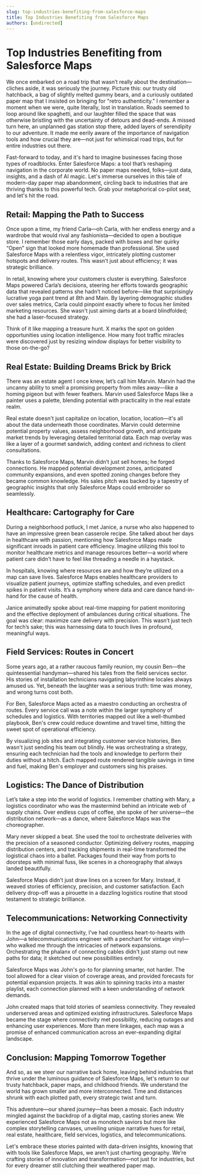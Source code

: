 ```yaml
---
slug: top-industries-benefiting-from-salesforce-maps
title: Top Industries Benefiting from Salesforce Maps
authors: [undirected]
---
```



# Top Industries Benefiting from Salesforce Maps

We once embarked on a road trip that wasn’t really about the destination—cliches aside, it was seriously the journey. Picture this: our trusty old hatchback, a bag of slightly melted gummy bears, and a curiously outdated paper map that I insisted on bringing for "retro authenticity." I remember a moment when we were, quite literally, lost in translation. Roads seemed to loop around like spaghetti, and our laughter filled the space that was otherwise bristling with the uncertainty of detours and dead-ends. A missed turn here, an unplanned gas station stop there, added layers of serendipity to our adventure. It made me eerily aware of the importance of navigation tools and how crucial they are—not just for whimsical road trips, but for entire industries out there.

Fast-forward to today, and it's hard to imagine businesses facing those types of roadblocks. Enter Salesforce Maps: a tool that’s reshaping navigation in the corporate world. No paper maps needed, folks—just data, insights, and a dash of AI magic. Let's immerse ourselves in this tale of modern-day paper map abandonment, circling back to industries that are thriving thanks to this powerful tech. Grab your metaphorical co-pilot seat, and let's hit the road.

## Retail: Mapping the Path to Success

Once upon a time, my friend Carla—oh Carla, with her endless energy and a wardrobe that would rival any fashionista—decided to open a boutique store. I remember those early days, packed with boxes and her quirky “Open” sign that looked more homemade than professional. She used Salesforce Maps with a relentless vigor, intricately plotting customer hotspots and delivery routes. This wasn’t just about efficiency; it was strategic brilliance.

In retail, knowing where your customers cluster is everything. Salesforce Maps powered Carla’s decisions, steering her efforts towards geographic data that revealed patterns she hadn’t noticed before—like that surprisingly lucrative yoga pant trend at 8th and Main. By layering demographic studies over sales metrics, Carla could pinpoint exactly where to focus her limited marketing resources. She wasn't just aiming darts at a board blindfolded; she had a laser-focused strategy.

Think of it like mapping a treasure hunt. X marks the spot on golden opportunities using location intelligence. How many foot traffic miracles were discovered just by resizing window displays for better visibility to those on-the-go?

## Real Estate: Building Dreams Brick by Brick

There was an estate agent I once knew, let’s call him Marvin. Marvin had the uncanny ability to smell a promising property from miles away—like a homing pigeon but with fewer feathers. Marvin used Salesforce Maps like a painter uses a palette, blending potential with practicality in the real estate realm.

Real estate doesn't just capitalize on location, location, location—it's all about the data underneath those coordinates. Marvin could determine potential property values, assess neighborhood growth, and anticipate market trends by leveraging detailed territorial data. Each map overlay was like a layer of a gourmet sandwich, adding context and richness to client consultations.

Thanks to Salesforce Maps, Marvin didn’t just sell homes; he forged connections. He mapped potential development zones, anticipated community expansions, and even spotted zoning changes before they became common knowledge. His sales pitch was backed by a tapestry of geographic insights that only Salesforce Maps could embroider so seamlessly.

## Healthcare: Cartography for Care

During a neighborhood potluck, I met Janice, a nurse who also happened to have an impressive green bean casserole recipe. She talked about her days in healthcare with passion, mentioning how Salesforce Maps made significant inroads in patient care efficiency. Imagine utilizing this tool to monitor healthcare metrics and manage resources better—a world where patient care didn’t have to feel like threading a needle in a haystack.

In hospitals, knowing where resources are and how they’re utilized on a map can save lives. Salesforce Maps enables healthcare providers to visualize patient journeys, optimize staffing schedules, and even predict spikes in patient visits. It’s a symphony where data and care dance hand-in-hand for the cause of health.

Janice animatedly spoke about real-time mapping for patient monitoring and the effective deployment of ambulances during critical situations. The goal was clear: maximize care delivery with precision. This wasn’t just tech for tech’s sake; this was harnessing data to touch lives in profound, meaningful ways.

## Field Services: Routes in Concert

Some years ago, at a rather raucous family reunion, my cousin Ben—the quintessential handyman—shared his tales from the field services sector. His stories of installation technicians navigating labyrinthine locales always amused us. Yet, beneath the laughter was a serious truth: time was money, and wrong turns cost both.

For Ben, Salesforce Maps acted as a maestro conducting an orchestra of routes. Every service call was a note within the larger symphony of schedules and logistics. With territories mapped out like a well-thumbed playbook, Ben's crew could reduce downtime and travel time, hitting the sweet spot of operational efficiency.

By visualizing job sites and integrating customer service histories, Ben wasn't just sending his team out blindly. He was orchestrating a strategy, ensuring each technician had the tools and knowledge to perform their duties without a hitch. Each mapped route rendered tangible savings in time and fuel, making Ben's employer and customers sing his praises.

## Logistics: The Dance of Distribution

Let’s take a step into the world of logistics. I remember chatting with Mary, a logistics coordinator who was the mastermind behind an intricate web of supply chains. Over endless cups of coffee, she spoke of her universe—the distribution network—as a dance, where Salesforce Maps was the choreographer.

Mary never skipped a beat. She used the tool to orchestrate deliveries with the precision of a seasoned conductor. Optimizing delivery routes, mapping distribution centers, and tracking shipments in real-time transformed the logistical chaos into a ballet. Packages found their way from ports to doorsteps with minimal fuss, like scenes in a choreography that always landed beautifully.

Salesforce Maps didn’t just draw lines on a screen for Mary. Instead, it weaved stories of efficiency, precision, and customer satisfaction. Each delivery drop-off was a pirouette in a dazzling logistics routine that stood testament to strategic brilliance.

## Telecommunications: Networking Connectivity

In the age of digital connectivity, I’ve had countless heart-to-hearts with John—a telecommunications engineer with a penchant for vintage vinyl—who walked me through the intricacies of network expansions. Orchestrating the phalanx of connecting cables didn't just stamp out new paths for data; it sketched out new possibilities entirely.

Salesforce Maps was John's go-to for planning smarter, not harder. The tool allowed for a clear vision of coverage areas, and provided forecasts for potential expansion projects. It was akin to spinning tracks into a master playlist, each connection planned with a keen understanding of network demands.

John created maps that told stories of seamless connectivity. They revealed underserved areas and optimized existing infrastructures. Salesforce Maps became the stage where connectivity met possibility, reducing outages and enhancing user experiences. More than mere linkages, each map was a promise of enhanced communication across an ever-expanding digital landscape.

## Conclusion: Mapping Tomorrow Together

And so, as we steer our narrative back home, leaving behind industries that thrive under the luminous guidance of Salesforce Maps, let's return to our trusty hatchback, paper maps, and childhood friends. We understand the world has grown smaller and more interconnected. Time and distances shrunk with each plotted path, every strategic twist and turn.

This adventure—our shared journey—has been a mosaic. Each industry mingled against the backdrop of a digital map, casting stories anew. We experienced Salesforce Maps not as monotech saviors but more like complex storytelling canvases, unveiling unique narrative hues for retail, real estate, healthcare, field services, logistics, and telecommunications.

Let's embrace these stories painted with data-driven insights, knowing that with tools like Salesforce Maps, we aren't just charting geography. We’re crafting stories of innovation and transformation—not just for industries, but for every dreamer still clutching their weathered paper map.